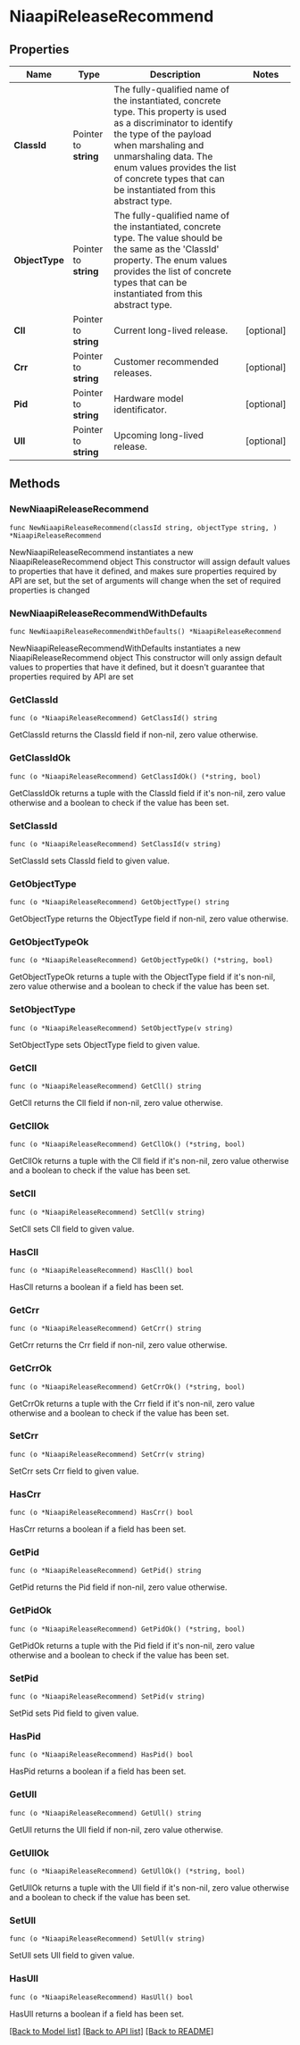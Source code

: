 # NiaapiReleaseRecommend

## Properties

Name | Type | Description | Notes
------------ | ------------- | ------------- | -------------
**ClassId** | Pointer to **string** | The fully-qualified name of the instantiated, concrete type. This property is used as a discriminator to identify the type of the payload when marshaling and unmarshaling data. The enum values provides the list of concrete types that can be instantiated from this abstract type. | 
**ObjectType** | Pointer to **string** | The fully-qualified name of the instantiated, concrete type. The value should be the same as the &#39;ClassId&#39; property. The enum values provides the list of concrete types that can be instantiated from this abstract type. | 
**Cll** | Pointer to **string** | Current long-lived release. | [optional] 
**Crr** | Pointer to **string** | Customer recommended releases. | [optional] 
**Pid** | Pointer to **string** | Hardware model identificator. | [optional] 
**Ull** | Pointer to **string** | Upcoming long-lived release. | [optional] 

## Methods

### NewNiaapiReleaseRecommend

`func NewNiaapiReleaseRecommend(classId string, objectType string, ) *NiaapiReleaseRecommend`

NewNiaapiReleaseRecommend instantiates a new NiaapiReleaseRecommend object
This constructor will assign default values to properties that have it defined,
and makes sure properties required by API are set, but the set of arguments
will change when the set of required properties is changed

### NewNiaapiReleaseRecommendWithDefaults

`func NewNiaapiReleaseRecommendWithDefaults() *NiaapiReleaseRecommend`

NewNiaapiReleaseRecommendWithDefaults instantiates a new NiaapiReleaseRecommend object
This constructor will only assign default values to properties that have it defined,
but it doesn't guarantee that properties required by API are set

### GetClassId

`func (o *NiaapiReleaseRecommend) GetClassId() string`

GetClassId returns the ClassId field if non-nil, zero value otherwise.

### GetClassIdOk

`func (o *NiaapiReleaseRecommend) GetClassIdOk() (*string, bool)`

GetClassIdOk returns a tuple with the ClassId field if it's non-nil, zero value otherwise
and a boolean to check if the value has been set.

### SetClassId

`func (o *NiaapiReleaseRecommend) SetClassId(v string)`

SetClassId sets ClassId field to given value.


### GetObjectType

`func (o *NiaapiReleaseRecommend) GetObjectType() string`

GetObjectType returns the ObjectType field if non-nil, zero value otherwise.

### GetObjectTypeOk

`func (o *NiaapiReleaseRecommend) GetObjectTypeOk() (*string, bool)`

GetObjectTypeOk returns a tuple with the ObjectType field if it's non-nil, zero value otherwise
and a boolean to check if the value has been set.

### SetObjectType

`func (o *NiaapiReleaseRecommend) SetObjectType(v string)`

SetObjectType sets ObjectType field to given value.


### GetCll

`func (o *NiaapiReleaseRecommend) GetCll() string`

GetCll returns the Cll field if non-nil, zero value otherwise.

### GetCllOk

`func (o *NiaapiReleaseRecommend) GetCllOk() (*string, bool)`

GetCllOk returns a tuple with the Cll field if it's non-nil, zero value otherwise
and a boolean to check if the value has been set.

### SetCll

`func (o *NiaapiReleaseRecommend) SetCll(v string)`

SetCll sets Cll field to given value.

### HasCll

`func (o *NiaapiReleaseRecommend) HasCll() bool`

HasCll returns a boolean if a field has been set.

### GetCrr

`func (o *NiaapiReleaseRecommend) GetCrr() string`

GetCrr returns the Crr field if non-nil, zero value otherwise.

### GetCrrOk

`func (o *NiaapiReleaseRecommend) GetCrrOk() (*string, bool)`

GetCrrOk returns a tuple with the Crr field if it's non-nil, zero value otherwise
and a boolean to check if the value has been set.

### SetCrr

`func (o *NiaapiReleaseRecommend) SetCrr(v string)`

SetCrr sets Crr field to given value.

### HasCrr

`func (o *NiaapiReleaseRecommend) HasCrr() bool`

HasCrr returns a boolean if a field has been set.

### GetPid

`func (o *NiaapiReleaseRecommend) GetPid() string`

GetPid returns the Pid field if non-nil, zero value otherwise.

### GetPidOk

`func (o *NiaapiReleaseRecommend) GetPidOk() (*string, bool)`

GetPidOk returns a tuple with the Pid field if it's non-nil, zero value otherwise
and a boolean to check if the value has been set.

### SetPid

`func (o *NiaapiReleaseRecommend) SetPid(v string)`

SetPid sets Pid field to given value.

### HasPid

`func (o *NiaapiReleaseRecommend) HasPid() bool`

HasPid returns a boolean if a field has been set.

### GetUll

`func (o *NiaapiReleaseRecommend) GetUll() string`

GetUll returns the Ull field if non-nil, zero value otherwise.

### GetUllOk

`func (o *NiaapiReleaseRecommend) GetUllOk() (*string, bool)`

GetUllOk returns a tuple with the Ull field if it's non-nil, zero value otherwise
and a boolean to check if the value has been set.

### SetUll

`func (o *NiaapiReleaseRecommend) SetUll(v string)`

SetUll sets Ull field to given value.

### HasUll

`func (o *NiaapiReleaseRecommend) HasUll() bool`

HasUll returns a boolean if a field has been set.


[[Back to Model list]](../README.md#documentation-for-models) [[Back to API list]](../README.md#documentation-for-api-endpoints) [[Back to README]](../README.md)


